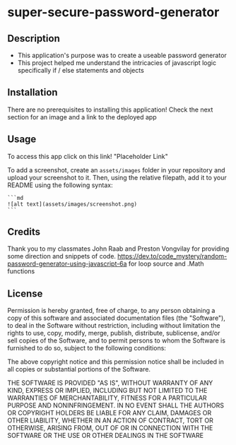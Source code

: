 # super-secure-password-generator

## Description
- This application's purpose was to create a useable password generator
- This project helped me understand the intricacies of javascript logic specifically if / else statements and objects

## Installation
There are no prerequisites to installing this application! Check the next section for an image and a link to the deployed app

## Usage
To access this app click on this link! "Placeholder Link"

To add a screenshot, create an `assets/images` folder in your repository and upload your screenshot to it. Then, using the relative filepath, add it to your README using the following syntax:

    ```md
    ![alt text](assets/images/screenshot.png)
    ```

## Credits

Thank you to my classmates John Raab and Preston Vongvilay for providing some direction and snippets of code.
https://dev.to/code_mystery/random-password-generator-using-javascript-6a
for loop source and .Math functions

## License
Permission is hereby granted, free of charge, to any person obtaining a copy of this software and associated documentation files (the "Software"), to deal in the Software without restriction, including without limitation the rights to use, copy, modify, merge, publish, distribute, sublicense, and/or sell copies of the Software, and to permit persons to whom the Software is furnished to do so, subject to the following conditions:  
    
The above copyright notice and this permission notice shall be included in all copies or substantial portions of the Software. 
    
THE SOFTWARE IS PROVIDED "AS IS", WITHOUT WARRANTY OF ANY KIND, EXPRESS OR IMPLIED, INCLUDING BUT NOT LIMITED TO THE WARRANTIES OF MERCHANTABILITY, FITNESS FOR A PARTICULAR PURPOSE AND NONINFRINGEMENT. IN NO EVENT SHALL THE AUTHORS OR COPYRIGHT HOLDERS BE LIABLE FOR ANY CLAIM, DAMAGES OR OTHER LIABILITY, WHETHER IN AN ACTION OF CONTRACT, TORT OR OTHERWISE, ARISING FROM, OUT OF OR IN CONNECTION WITH THE SOFTWARE OR THE USE OR OTHER DEALINGS IN THE SOFTWARE
